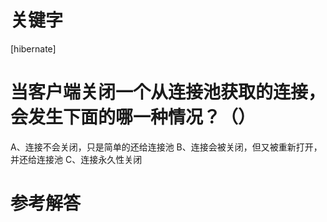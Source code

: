 # 关键字

 \[hibernate\] 


# 当客户端关闭一个从连接池获取的连接，会发生下面的哪一种情况？（）
A、连接不会关闭，只是简单的还给连接池
B、连接会被关闭，但又被重新打开，并还给连接池
C、连接永久性关闭

# 参考解答

